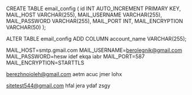CREATE TABLE email_config (
id INT AUTO_INCREMENT PRIMARY KEY,
MAIL_HOST VARCHAR(255),
MAIL_USERNAME VARCHAR(255),
MAIL_PASSWORD VARCHAR(255),
MAIL_PORT INT,
MAIL_ENCRYPTION VARCHAR(50)
);

ALTER TABLE email_config ADD COLUMN account_name VARCHAR(255);

MAIL_HOST=smtp.gmail.com
MAIL_USERNAME=berolegnik@gmail.com
MAIL_PASSWORD=hesw idef ekqa iabr
MAIL_PORT=587
MAIL_ENCRYPTION=STARTTLS

berezhnoioleh@gmail.com
aetm acuc jmer lohx

sitetest544@gmail.com
hfal jera ydaf zsgy
